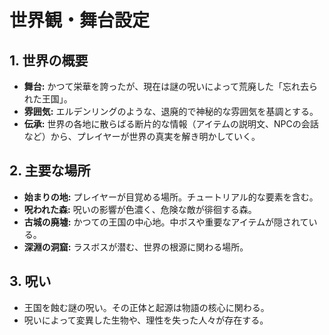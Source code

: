 # 世界観・舞台設定

## 1. 世界の概要

- **舞台:** かつて栄華を誇ったが、現在は謎の呪いによって荒廃した「忘れ去られた王国」。
- **雰囲気:** エルデンリングのような、退廃的で神秘的な雰囲気を基調とする。
- **伝承:** 世界の各地に散らばる断片的な情報（アイテムの説明文、NPCの会話など）から、プレイヤーが世界の真実を解き明かしていく。

## 2. 主要な場所

- **始まりの地:** プレイヤーが目覚める場所。チュートリアル的な要素を含む。
- **呪われた森:** 呪いの影響が色濃く、危険な敵が徘徊する森。
- **古城の廃墟:** かつての王国の中心地。中ボスや重要なアイテムが隠されている。
- **深淵の洞窟:** ラスボスが潜む、世界の根源に関わる場所。

## 3. 呪い

- 王国を蝕む謎の呪い。その正体と起源は物語の核心に関わる。
- 呪いによって変異した生物や、理性を失った人々が存在する。
